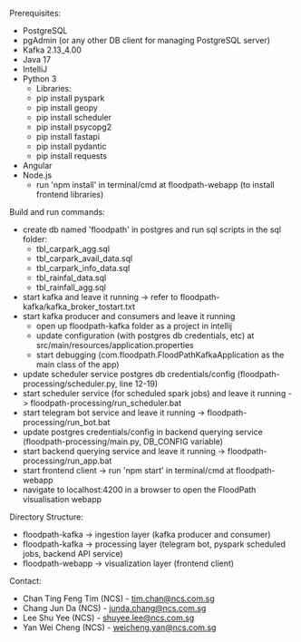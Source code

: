 Prerequisites:
- PostgreSQL
- pgAdmin (or any other DB client for managing PostgreSQL server)
- Kafka 2.13_4.00
- Java 17
- IntelliJ
- Python 3
    - Libraries: 
    - pip install pyspark
    - pip install geopy
    - pip install scheduler
    - pip install psycopg2
    - pip install fastapi
    - pip install pydantic
    - pip install requests
- Angular
- Node.js
    - run 'npm install' in terminal/cmd at floodpath-webapp (to install frontend libraries)

Build and run commands:
- create db named 'floodpath' in postgres and run sql scripts in the sql folder:
    - tbl_carpark_agg.sql
    - tbl_carpark_avail_data.sql
    - tbl_carpark_info_data.sql
    - tbl_rainfal_data.sql
    - tbl_rainfall_agg.sql
- start kafka and leave it running -> refer to floodpath-kafka/kafka_broker_tostart.txt
- start kafka producer and consumers and leave it running
    - open up floodpath-kafka folder as a project in intellij
    - update configuration (with postgres db credentials, etc) at src/main/resources/application.properties
    - start debugging (com.floodpath.FloodPathKafkaApplication as the main class of the app)
- update scheduler service postgres db credentials/config (floodpath-processing/scheduler.py, line 12-19)
- start scheduler service (for scheduled spark jobs) and leave it running -> floodpath-processing/run_scheduler.bat
- start telegram bot service and leave it running -> floodpath-processing/run_bot.bat
- update postgres credentials/config in backend querying service (floodpath-processing/main.py, DB_CONFIG variable)
- start backend querying service and leave it running -> floodpath-processing/run_app.bat
- start frontend client -> run 'npm start' in terminal/cmd at floodpath-webapp
- navigate to localhost:4200 in a browser to open the FloodPath visualisation webapp

Directory Structure:
- floodpath-kafka -> ingestion layer (kafka producer and consumer)
- floodpath-kafka -> processing layer (telegram bot, pyspark scheduled jobs, backend API service)
- floodpath-webapp -> visualization layer (frontend client)

Contact:
- Chan Ting Feng Tim (NCS) - tim.chan@ncs.com.sg
- Chang Jun Da (NCS) - junda.chang@ncs.com.sg
- Lee Shu Yee (NCS) - shuyee.lee@ncs.com.sg
- Yan Wei Cheng (NCS) - weicheng.yan@ncs.com.sg
